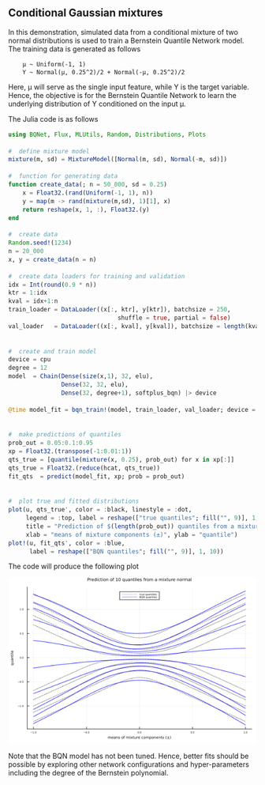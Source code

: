 ##  Conditional Gaussian mixtures

In this demonstration, simulated data from a conditional mixture of two normal distributions is used to train a Bernstein Quantile Network model. The training data is generated as follows
```
    μ ~ Uniform(-1, 1)
    Y ~ Normal(μ, 0.25^2)/2 + Normal(-μ, 0.25^2)/2 
```   
Here, μ will serve as the single input feature, while Y is the target variable. Hence, the objective is for the Bernstein Quantile Network to learn the underlying distribution of Y conditioned on the input μ.


The Julia code is as follows

```julia
using BQNet, Flux, MLUtils, Random, Distributions, Plots

#  define mixture model
mixture(m, sd) = MixtureModel([Normal(m, sd), Normal(-m, sd)])

#  function for generating data
function create_data(; n = 50_000, sd = 0.25)
    x = Float32.(rand(Uniform(-1, 1), n))
    y = map(m -> rand(mixture(m,sd), 1)[1], x)
    return reshape(x, 1, :), Float32.(y)
end

#  create data
Random.seed!(1234)
n = 20_000
x, y = create_data(n = n)

#  create data loaders for training and validation
idx = Int(round(0.9 * n))
ktr = 1:idx
kval = idx+1:n
train_loader = DataLoader((x[:, ktr], y[ktr]), batchsize = 250,
                               shuffle = true, partial = false)
val_loader   = DataLoader((x[:, kval], y[kval]), batchsize = length(kval))


#  create and train model
device = cpu
degree = 12
model  = Chain(Dense(size(x,1), 32, elu),
               Dense(32, 32, elu),
               Dense(32, degree+1), softplus_bqn) |> device

@time model_fit = bqn_train!(model, train_loader, val_loader; device = device)


#  make predictions of quantiles 
prob_out = 0.05:0.1:0.95
xp = Float32.(transpose(-1:0.01:1))
qts_true = [quantile(mixture(x, 0.25), prob_out) for x in xp[:]]
qts_true = Float32.(reduce(hcat, qts_true))
fit_qts  = predict(model_fit, xp; prob = prob_out)


#  plot true and fitted distributions
plot(u, qts_true', color = :black, linestyle = :dot,
     legend = :top, label = reshape(["true quantiles"; fill("", 9)], 1, 10),
     title = "Prediction of $(length(prob_out)) quantiles from a mixture normal",
     xlab = "means of mixture components (±)", ylab = "quantile")
plot!(u, fit_qts', color = :blue,
      label = reshape(["BQN quantiles"; fill("", 9)], 1, 10))
```
The code will produce the following plot

![BQN fit](./mixture_normal/mixture_normal.png)

Note that the BQN model has not been tuned. Hence, better fits should be possible by exploring other network configurations and hyper-parameters including the degree of the Bernstein polynomial.

